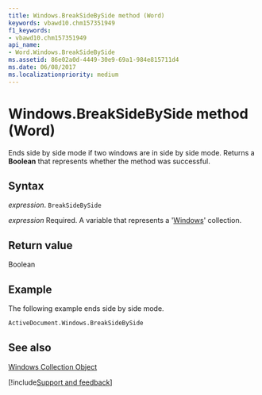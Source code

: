 ```yaml
---
title: Windows.BreakSideBySide method (Word)
keywords: vbawd10.chm157351949
f1_keywords:
- vbawd10.chm157351949
api_name:
- Word.Windows.BreakSideBySide
ms.assetid: 86e02a0d-4449-30e9-69a1-984e815711d4
ms.date: 06/08/2017
ms.localizationpriority: medium
---
```



# Windows.BreakSideBySide method (Word)

Ends side by side mode if two windows are in side by side mode. Returns a **Boolean** that represents whether the method was successful.


## Syntax

_expression_. `BreakSideBySide`

_expression_ Required. A variable that represents a '[Windows](Word.windows.md)' collection.


## Return value

Boolean


## Example

The following example ends side by side mode.


```vb
ActiveDocument.Windows.BreakSideBySide
```


## See also


[Windows Collection Object](Word.windows.md)

[!include[Support and feedback](~/includes/feedback-boilerplate.md)]